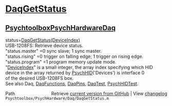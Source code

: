 # [DaqGetStatus](DaqGetStatus)
## [Psychtoolbox](Psychtoolbox)[PsychHardware](PsychHardware)[Daq](Daq)

status=[DaqGetStatus](DaqGetStatus)[(DeviceIndex)]((DeviceIndex))  
USB-1208FS: Retrieve device status.  
"status.master" =0 sync slave; 1 sync master.  
"status.rising" =0 trigger on falling edge; 1 trigger on rising edge.  
"status.program" =1 program memory update mode.  
"[DeviceIndex](DeviceIndex)" is a small integer, the array index specifying which HID  
      device in the array returned by [PsychHID](PsychHID)('Devices') is interface 0  
      of the desired USB-1208FS box.  
See also Daq, [DaqFunctions](DaqFunctions), [DaqPins](DaqPins), [DaqTest](DaqTest), [PsychHIDTest](PsychHIDTest).  




<div class="code_header" style="text-align:right;">
  <span style="float:left;">Path&nbsp;&nbsp;</span> <span class="counter">Retrieve <a href=
  "https://raw.github.com/Psychtoolbox-3/Psychtoolbox-3/beta/Psychtoolbox/PsychHardware/Daq/DaqGetStatus.m">current version from GitHub</a> | View <a href=
  "https://github.com/Psychtoolbox-3/Psychtoolbox-3/commits/beta/Psychtoolbox/PsychHardware/Daq/DaqGetStatus.m">changelog</a></span>
</div>
<div class="code">
  <code>Psychtoolbox/PsychHardware/Daq/DaqGetStatus.m</code>
</div>

